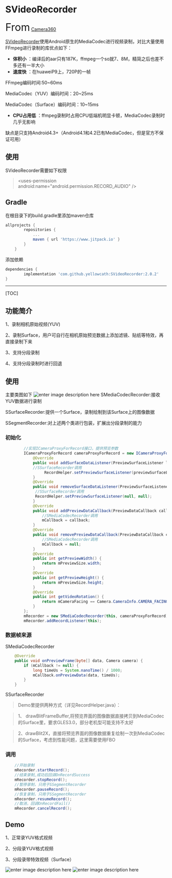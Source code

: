 # SVideoRecorder

<font size=6>From</font> [Camera360](https://play.google.com/store/apps/details?id=vStudio.Android.Camera360)  

[SVideoRecorder](https://github.com/yellowcath/SVideoRecorder)使用Android原生的MediaCodec进行视频录制，对比大量使用FFmpeg进行录制的库优点如下：
 
- **体积小** ：编译后的aar只有187K，ffmpeg一个so就7、8M，精简之后也差不多还有一半大小
- **速度快** ：在huaweiP9上，720P的一帧

 FFmpeg编码时间:50~60ms

 MediaCodec（YUV）编码时间：20~25ms

 MediaCodec（Surface）编码时间：10~15ms

- **CPU占用低** ：ffmpeg录制时占用CPU低端机明显卡顿，MediaCodec录制时几乎无影响

缺点是只支持Android4.3+（Android4.1和4.2已有MediaCodec，但是官方不保证可用）

## 使用

SVideoRecorder需要如下权限

> &#60;uses-permission android:name="android.permission.RECORD_AUDIO" />

## Gradle

在根目录下的build.gradle里添加maven仓库
``` groovy
allprojects {
        repositories {
            ...
            maven { url 'https://www.jitpack.io' }
        }
    }
```

添加依赖
``` groovy
dependencies {
        implementation 'com.github.yellowcath:SVideoRecorder:2.0.2'
}
```

-------------------
[TOC]

## 功能简介
1、录制相机原始视频(YUV)

2、录制Surface，用户可自行在相机原始预览数据上添加滤镜、贴纸等特效，再直接录制下来

3、支持分段录制

4、支持分段录制时进行回退

## 使用
主要类图如下
 ![enter image description here](https://github.com/yellowcath/SVideoRecorder/raw/develop-git/readme/ISVideoRecorder.png)
SMediaCodecRecorder:接收YUV数据进行录制

SSurfaceRecorder:提供一个Surface，录制绘制到该Surface上的图像数据

SSegmentRecorder:对上述两个类进行包装，扩展出分段录制的能力

### 初始化
``` java
        //实现ICameraProxyForRecord接口，提供预览参数 
        ICameraProxyForRecord cameraProxyForRecord = new ICameraProxyForRecord() {
            @Override
            public void addSurfaceDataListener(PreviewSurfaceListener listener, SurfaceCreatedCallback callback) {
            //SSurfaceRecorder调用
                 RecordHelper.setPreviewSurfaceListener(previewSurfaceListener, surfaceCreatedCallback);   
            }
            @Override
            public void removeSurfaceDataListener(PreviewSurfaceListener listener) {
             //SSurfaceRecorder调用
             RecordHelper.setPreviewSurfaceListener(null, null);
            }
            @Override
            public void addPreviewDataCallback(PreviewDataCallback callback) {
                //SMediaCodecRecorder调用
                mCallback = callback;
            }
            @Override
            public void removePreviewDataCallback(PreviewDataCallback callback) {
                //SMediaCodecRecorder调用
                mCallback = null;
            }
            @Override
            public int getPreviewWidth() {
                return mPreviewSize.width;
            }
            @Override
            public int getPreviewHeight() {
                return mPreviewSize.height;
            }
            @Override
            public int getVideoRotation() {
                return mCameraFacing == Camera.CameraInfo.CAMERA_FACING_BACK ? 90 : 270;
            }
        };
        mRecorder = new SMediaCodecRecorder(this, cameraProxyForRecord);
        mRecorder.addRecordListener(this);
```
### 数据帧来源
SMediaCodecRecorder
``` java
    @Override
    public void onPreviewFrame(byte[] data, Camera camera) {
        if (mCallback != null) {
            long timeUs = System.nanoTime() / 1000;
            mCallback.onPreviewData(data, timeUs);
        }
    }
```
SSurfaceRecorder
> Demo里提供两种方式（详见RecordHelper.java）：

> 1、 drawBlitFrameBuffer,将预览界面的图像数据直接拷贝到MediaCodec的Surface里，要求GLES3.0，部分老机型可能支持不太好

> 2、drawBlit2X，直接将预览界面的图像数据重复绘制一次到MediaCodec的Surface，考虑到性能问题，这里需要使用FBO

### 调用
``` java
    //开始录制
    mRecorder.startRecord();
    //结束录制,成功后回调OnRecordSuccess
    mRecorder.stopRecord();
    //暂停录制，只用于SSegmentRecorder
    mRecorder.pauseRecord();
    //恢复录制，只用于SSegmentRecorder
    mRecorder.resumeRecord();
    //取消，回调OnRecordFail()
    mRecorder.cancelRecord();
```

## Demo

1、正常录YUV格式视频

2、分段录YUV格式视频

3、分段录带特效视频（Surface）

![enter image description here](https://github.com/yellowcath/SVideoRecorder/raw/develop-git/readme/demo1.png)
![enter image description here](https://github.com/yellowcath/SVideoRecorder/raw/develop-git/readme/demo2.png)



